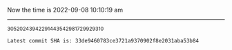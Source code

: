 Now the time is 2022-09-08 10:10:19 am

---

<small>30520243942291443542981729929310</small>

```txt
Latest commit SHA is: 33de9460783ce3721a9370902f8e2031aba53b84
```
